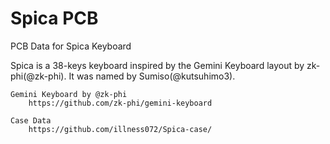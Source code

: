 # Spica PCB

PCB Data for Spica Keyboard

Spica is a 38-keys keyboard inspired by the Gemini Keyboard layout by zk-phi(@zk-phi). It was named by Sumiso(@kutsuhimo3).

    Gemini Keyboard by @zk-phi
        https://github.com/zk-phi/gemini-keyboard

    Case Data
        https://github.com/illness072/Spica-case/
